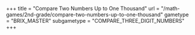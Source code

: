 +++
title = "Compare Two Numbers Up to One Thousand"
url = "/math-games/2nd-grade/compare-two-numbers-up-to-one-thousand"
gametype = "BRIX_MASTER"
subgametype = "COMPARE_THREE_DIGIT_NUMBERS"
+++